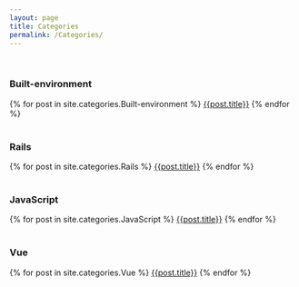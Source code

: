```yaml
---
layout: page
title: Categories
permalink: /Categories/
---
```

<br>
<h3>Built-environment</h3>
{% for post in site.categories.Built-environment %}
<a href="{{post.url}}">{{post.title}}</a>
{% endfor %}
<br>
<br>
<h3>Rails</h3>
{% for post in site.categories.Rails %}
<a href="{{post.url}}">{{post.title}}</a>
{% endfor %}
<br>

<br>
<h3>JavaScript</h3>
{% for post in site.categories.JavaScript %}
<a href="{{post.url}}">{{post.title}}</a>
{% endfor %}
<br>

<br>
<h3>Vue</h3>
{% for post in site.categories.Vue %}
<a href="{{post.url}}">{{post.title}}</a>
{% endfor %}
<br>

<br>


<!-- <h2>Dev</h2>
{% for post in site.categories.dev %}
<a href="{{post.url}}">{{post.title}}</a>
{% endfor %} -->

<!-- <h2>Blog</h2>
{% for post in site.categories.blog %}
<a href="{{post.url}}">{{post.title}}</a>
{% endfor %} -->

















